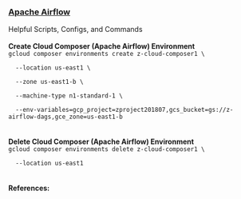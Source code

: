 <h3><a href="https://airflow.apache.org/index.html">Apache Airflow</a></h3>
Helpful Scripts, Configs, and Commands
<br>
<br><b>Create Cloud Composer (Apache Airflow) Environment</b>
<br><code>gcloud composer environments create z-cloud-composer1 \
<br>  --location us-east1 \
<br>  --zone us-east1-b \
<br>  --machine-type n1-standard-1 \
<br>  --env-variables=gcp_project=zproject201807,gcs_bucket=gs://z-airflow-dags,gce_zone=us-east1-b</code>
<br>
<br>
<br><b>Delete Cloud Composer (Apache Airflow) Environment</b>
<br><code>gcloud composer environments delete z-cloud-composer1 \
<br>  --location us-east1</code>
<br>
<br>
<br><b>References:</b>
<br>
<br>
